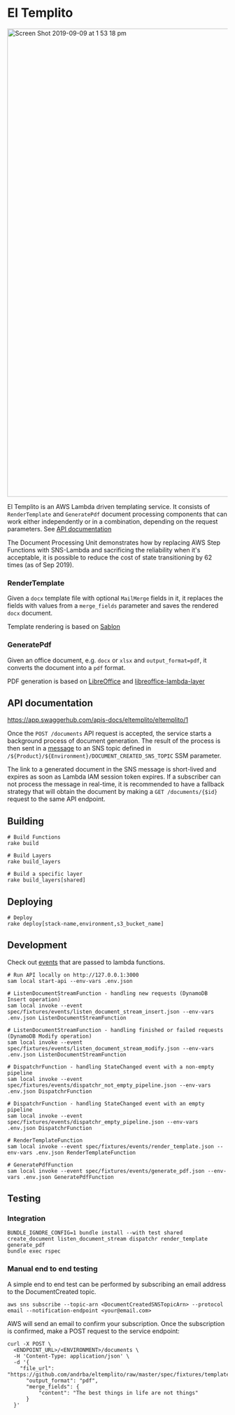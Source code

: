 # El Templito

<img width="1070" alt="Screen Shot 2019-09-09 at 1 53 18 pm" src="https://user-images.githubusercontent.com/2174682/64502382-3f333e00-d309-11e9-932e-7a1b4d77ffb2.png">

El Templito is an AWS Lambda driven templating service. It consists of `RenderTemplate` and `GeneratePdf` document processing components that can work either independently or in a combination, depending on the request parameters. See [API documentation](#api-documentation)

The Document Processing Unit demonstrates how by replacing AWS Step Functions with SNS-Lambda and sacrificing the reliability when it's acceptable, it is possible to reduce the cost of state transitioning by 62 times (as of Sep 2019).

### RenderTemplate

Given a `docx` template file with optional `MailMerge` fields in it, it replaces the fields with values from a `merge_fields` parameter and saves the rendered `docx` document.

Template rendering is based on [Sablon](https://github.com/senny/sablon)

### GeneratePdf

Given an office document, e.g. `docx` or `xlsx` and `output_format=pdf`, it converts the document into a `pdf` format.

PDF generation is based on [LibreOffice](https://github.com/LibreOffice/core) and [libreoffice-lambda-layer](https://github.com/shelfio/libreoffice-lambda-layer)

## API documentation

https://app.swaggerhub.com/apis-docs/eltemplito/eltemplito/1

Once the `POST /documents` API request is accepted, the service starts a background process of document generation. The result of the process is then sent in a [message](./document_created_schema.json) to an SNS topic defined in `/${Product}/${Environment}/DOCUMENT_CREATED_SNS_TOPIC` SSM parameter.

The link to a generated document in the SNS message is short-lived and expires as soon as Lambda IAM session token expires. If a subscriber can not process the message in real-time, it is recommended to have a fallback strategy that will obtain the document by making a `GET /documents/{$id}` request to the same API endpoint.

## Building

```
# Build Functions
rake build

# Build Layers
rake build_layers

# Build a specific layer
rake build_layers[shared]
```

## Deploying

```
# Deploy
rake deploy[stack-name,environment,s3_bucket_name]
```

## Development

Check out [events](https://github.com/andrba/eltemplito/tree/master/spec/fixtures/events) that are passed to lambda functions.

```
# Run API locally on http://127.0.0.1:3000
sam local start-api --env-vars .env.json

# ListenDocumentStreamFunction - handling new requests (DynamoDB Insert operation)
sam local invoke --event spec/fixtures/events/listen_document_stream_insert.json --env-vars .env.json ListenDocumentStreamFunction

# ListenDocumentStreamFunction - handling finished or failed requests (DynamoDB Modify operation)
sam local invoke --event spec/fixtures/events/listen_document_stream_modify.json --env-vars .env.json ListenDocumentStreamFunction

# DispatchrFunction - handling StateChanged event with a non-empty pipeline
sam local invoke --event spec/fixtures/events/dispatchr_not_empty_pipeline.json --env-vars .env.json DispatchrFunction

# DispatchrFunction - handling StateChanged event with an empty pipeline
sam local invoke --event spec/fixtures/events/dispatchr_empty_pipeline.json --env-vars .env.json DispatchrFunction

# RenderTemplateFunction
sam local invoke --event spec/fixtures/events/render_template.json --env-vars .env.json RenderTemplateFunction

# GeneratePdfFunction
sam local invoke --event spec/fixtures/events/generate_pdf.json --env-vars .env.json GeneratePdfFunction
```

## Testing

### Integration

```
BUNDLE_IGNORE_CONFIG=1 bundle install --with test shared create_document listen_document_stream dispatchr render_template generate_pdf
bundle exec rspec
```

### Manual end to end testing

A simple end to end test can be performed by subscribing an email address to the DocumentCreated topic.

```
aws sns subscribe --topic-arn <DocumentCreatedSNSTopicArn> --protocol email --notification-endpoint <your@email.com>
```

AWS will send an email to confirm your subscription. Once the subscription is confirmed, make a POST request to the service endpoint:

```
curl -X POST \
  <ENDPOINT_URL>/<ENVIRONMENT>/documents \
  -H 'Content-Type: application/json' \
  -d '{
    "file_url": "https://github.com/andrba/eltemplito/raw/master/spec/fixtures/template.docx",
	  "output_format": "pdf",
	  "merge_fields": {
		  "content": "The best things in life are not things"
	  }
  }'
```
